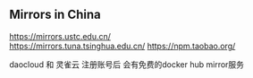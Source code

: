 ## Mirrors in China  
https://mirrors.ustc.edu.cn/  
https://mirrors.tuna.tsinghua.edu.cn/
https://npm.taobao.org/

daocloud 和 灵雀云 注册账号后 会有免费的docker hub mirror服务